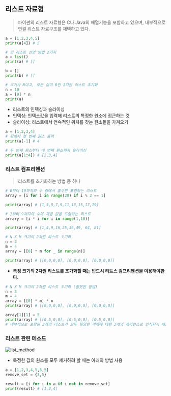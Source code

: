 ## 리스트 자료형
> 파이썬의 리스트 자료형은 C나 Java의 배열기능을 포함하고 있으며, 내부적으로 연결 리스트 자료구조를 채택하고 있다.
```python
a = [1,2,3,4,5]
print(a[4]) # 5
```
```python
# 빈 리스트 선언 방법 2가지
a = list()
print(a) # []

b = []
print(b) # []
```
```python
# 크기가 N이고, 모든 값이 0인 1차원 리스트 초기화
n = 10
a = [0] * n
print(a)
```

- 리스트의 인덱싱과 슬라이싱
- 인덱싱: 인덱스값을 입력해 리스트의 특정한 원소에 접근하는 것
- 슬라이싱: 리스트에서 연속적인 위치를 갖는 원소들을 가져오기
```python
a = [1,2,3,4]
# 뒤에서 첫 번째 원소 출력
print(a[-1] # 4

# 두 번째 원소부터 네 번째 원소까지 슬라이싱
print(a[1:4]) # [2,3,4]
```

### 리스트 컴프리헨션
> 리스트를 초기화하는 방법 중 하나
```python
# 0부터 19까지의 수 중에서 홀수만 포함하는 리스트 
array = [i for i in range(20) if i % 2 == 1]

print(array) # [1,3,5,7,9,11,13,15,17,19]
```
```python
# 1부터 9까지의 수의 제곱 값을 포함하는 리스트
arrary = [i * i for i in range(1,10)]

print(array) # [1,4,9,16,25,36,49, 64, 81]
```
```python
# N X M 크기의 2차원 리스트 초기화
n = 3
m = 4
array = [[0] * m for _ in range(n)]

print(array) # [[0,0,0,0], [0,0,0,0], [0,0,0,0]]
```
- **특정 크기의 2차원 리스트를 초가화할 때는 반드시 리트스 컴프리헨션을 이용해야한다.**
```python 
# N X M 크기의 2차원 리스트 초기화 (잘못된 방법) 
n = 3
m = 4
array = [[0] * m] * n
print(array) # [[0,0,0,0], [0,0,0,0], [0,0,0,0]]

array[1][1] = 5
print(array) # [[0,5,0,0], [0,5,0,0], [0,5,0,0]]
# 내부적으로 포함된 3개의 리스트가 모두 동일한 객체에 대한 3개의 레퍼런스로 인식되기 때문
```

### 리스트 관련 메소드
![list_method](https://user-images.githubusercontent.com/50645183/132946671-03f33b91-5e78-4630-bf08-aa0dcdd5754c.PNG)
- 특정한 값의 원소를 모두 제거하려 할 때는 아래의 방법 사용
```python
a = [1,2,3,4,5,5,5]
remove_set = {3,5}

result = [i for i in a if i not in remove_set] 
print(result) # [1,2,4]
```
